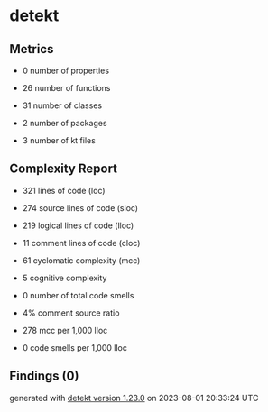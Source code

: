 # detekt

## Metrics

* 0 number of properties

* 26 number of functions

* 31 number of classes

* 2 number of packages

* 3 number of kt files

## Complexity Report

* 321 lines of code (loc)

* 274 source lines of code (sloc)

* 219 logical lines of code (lloc)

* 11 comment lines of code (cloc)

* 61 cyclomatic complexity (mcc)

* 5 cognitive complexity

* 0 number of total code smells

* 4% comment source ratio

* 278 mcc per 1,000 lloc

* 0 code smells per 1,000 lloc

## Findings (0)

generated with [detekt version 1.23.0](https://detekt.dev/) on 2023-08-01 20:33:24 UTC
